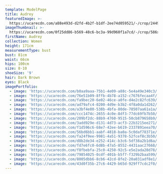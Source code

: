 ```yaml
---
template: ModelPage
title: Audrey
featuredImage: >-
  https://ucarecdn.com/a88e493d-d2fd-4b2f-b1df-2ee74d059521/-/crop/2449x1357/0,0/-/preview/
imageThumbnail: >-
  https://ucarecdn.com/0f25dd86-b569-48c6-bc3a-99d960f1a7cd/-/crop/586x766/118,79/-/preview/
firstName: Audrey
collection: Women
height: 171cm
measurementType: bust
bust: 81cm
waist: 66cm
hips: 100cm
size: 8-10
shoeSize: '9'
hair: Dark Brown
eyes: Black
imagePortfolio:
  - image: 'https://ucarecdn.com/b0aa9aaa-75b1-4e09-a88c-5e4a49e340c3/'
  - image: 'https://ucarecdn.com/76e51b09-8ffb-4b78-a152-c7676fecaa4f/'
  - image: 'https://ucarecdn.com/fa9bec20-6e02-46ce-a0fe-d4e2c82fc639/'
  - image: 'https://ucarecdn.com/ad79afc4-0200-4d9e-b3b2-4f8a0da1d262/'
  - image: 'https://ucarecdn.com/a3bf4e80-538b-4bfa-80de-78507aa61a1a/'
  - image: 'https://ucarecdn.com/ccc1474c-2655-4c0e-8df3-77dc69fb7b50/'
  - image: 'https://ucarecdn.com/209bf2dc-88b9-4760-9515-50cb879658b9/'
  - image: 'https://ucarecdn.com/3add929e-d131-4d73-acf3-22b3215ee271/'
  - image: 'https://ucarecdn.com/f1d596c6-68e7-42ee-b619-2337891eea70/'
  - image: 'https://ucarecdn.com/56bd6bb1-aabf-4818-ba0a-5c0daf78371e/'
  - image: 'https://ucarecdn.com/fa24f9ee-9981-4a51-9378-52fcef8c3b50/'
  - image: 'https://ucarecdn.com/d8b2de34-e252-414c-b3c6-5df38a2b1d6a/'
  - image: 'https://ucarecdn.com/fd7e6fc0-6d8b-47a5-8552-4431aac27668/'
  - image: 'https://ucarecdn.com/f8fbebfa-25c0-4250-92c5-e5e2ada28d78/'
  - image: 'https://ucarecdn.com/79854025-0cdf-401b-b5f7-f329b2baa599/'
  - image: 'https://ucarecdn.com/8005dbb6-8cb6-42cd-8fe2-20a031adf8e1/'
  - image: 'https://ucarecdn.com/43d0f35b-27c6-4429-b65d-929ff7cdc2f0/'
---
```


